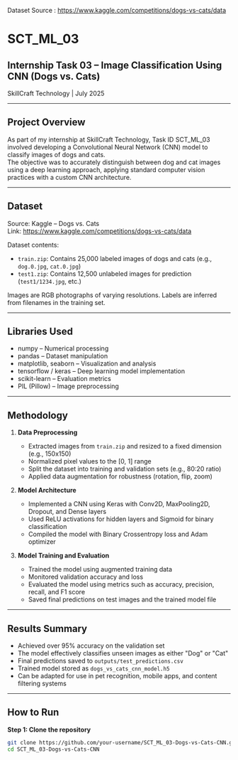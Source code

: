Dataset Source : https://www.kaggle.com/competitions/dogs-vs-cats/data

# SCT_ML_03  
## Internship Task 03 – Image Classification Using CNN (Dogs vs. Cats)  
SkillCraft Technology | July 2025  

---

## Project Overview  
As part of my internship at SkillCraft Technology, Task ID SCT_ML_03 involved developing a Convolutional Neural Network (CNN) model to classify images of dogs and cats.  
The objective was to accurately distinguish between dog and cat images using a deep learning approach, applying standard computer vision practices with a custom CNN architecture.

---

## Dataset  
Source: Kaggle – Dogs vs. Cats  
Link: https://www.kaggle.com/competitions/dogs-vs-cats/data  

Dataset contents:  
- `train.zip`: Contains 25,000 labeled images of dogs and cats (e.g., `dog.0.jpg`, `cat.0.jpg`)  
- `test1.zip`: Contains 12,500 unlabeled images for prediction (`test1/1234.jpg`, etc.)

Images are RGB photographs of varying resolutions. Labels are inferred from filenames in the training set.

---

## Libraries Used  
- numpy – Numerical processing  
- pandas – Dataset manipulation  
- matplotlib, seaborn – Visualization and analysis  
- tensorflow / keras – Deep learning model implementation  
- scikit-learn – Evaluation metrics  
- PIL (Pillow) – Image preprocessing  

---

## Methodology  

1. **Data Preprocessing**  
   - Extracted images from `train.zip` and resized to a fixed dimension (e.g., 150x150)  
   - Normalized pixel values to the [0, 1] range  
   - Split the dataset into training and validation sets (e.g., 80:20 ratio)  
   - Applied data augmentation for robustness (rotation, flip, zoom)

2. **Model Architecture**  
   - Implemented a CNN using Keras with Conv2D, MaxPooling2D, Dropout, and Dense layers  
   - Used ReLU activations for hidden layers and Sigmoid for binary classification  
   - Compiled the model with Binary Crossentropy loss and Adam optimizer

3. **Model Training and Evaluation**  
   - Trained the model using augmented training data  
   - Monitored validation accuracy and loss  
   - Evaluated the model using metrics such as accuracy, precision, recall, and F1 score  
   - Saved final predictions on test images and the trained model file

---

## Results Summary  
- Achieved over 95% accuracy on the validation set  
- The model effectively classifies unseen images as either "Dog" or "Cat"  
- Final predictions saved to `outputs/test_predictions.csv`  
- Trained model stored as `dogs_vs_cats_cnn_model.h5`  
- Can be adapted for use in pet recognition, mobile apps, and content filtering systems

---

## How to Run  

**Step 1: Clone the repository**  
```bash
git clone https://github.com/your-username/SCT_ML_03-Dogs-vs-Cats-CNN.git
cd SCT_ML_03-Dogs-vs-Cats-CNN

